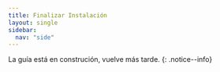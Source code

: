 ```yaml
---
title: Finalizar Instalación
layout: single
sidebar:
  nav: "side"
---
```


La guía está en construción, vuelve más tarde.
{: .notice--info}
